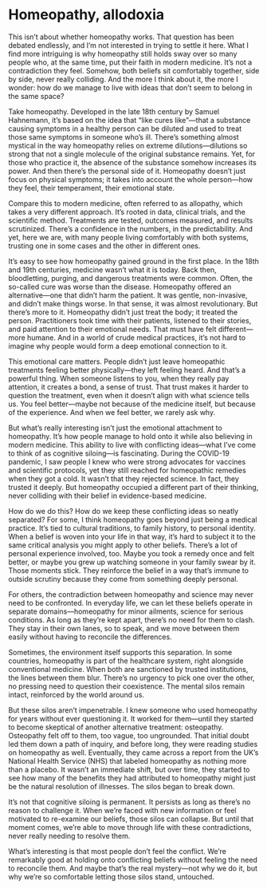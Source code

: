 # Homeopathy, allodoxia

This isn’t about whether homeopathy works. That question has been debated endlessly, and I’m not interested in trying to settle it here. What I find more intriguing is why homeopathy still holds sway over so many people who, at the same time, put their faith in modern medicine. It’s not a contradiction they feel. Somehow, both beliefs sit comfortably together, side by side, never really colliding. And the more I think about it, the more I wonder: how do we manage to live with ideas that don’t seem to belong in the same space?

Take homeopathy. Developed in the late 18th century by Samuel Hahnemann, it’s based on the idea that “like cures like”—that a substance causing symptoms in a healthy person can be diluted and used to treat those same symptoms in someone who’s ill. There’s something almost mystical in the way homeopathy relies on extreme dilutions—dilutions so strong that not a single molecule of the original substance remains. Yet, for those who practice it, the absence of the substance somehow increases its power. And then there’s the personal side of it. Homeopathy doesn’t just focus on physical symptoms; it takes into account the whole person—how they feel, their temperament, their emotional state.

Compare this to modern medicine, often referred to as allopathy, which takes a very different approach. It’s rooted in data, clinical trials, and the scientific method. Treatments are tested, outcomes measured, and results scrutinized. There’s a confidence in the numbers, in the predictability. And yet, here we are, with many people living comfortably with both systems, trusting one in some cases and the other in different ones.

It’s easy to see how homeopathy gained ground in the first place. In the 18th and 19th centuries, medicine wasn’t what it is today. Back then, bloodletting, purging, and dangerous treatments were common. Often, the so-called cure was worse than the disease. Homeopathy offered an alternative—one that didn’t harm the patient. It was gentle, non-invasive, and didn’t make things worse. In that sense, it was almost revolutionary. But there’s more to it. Homeopathy didn’t just treat the body; it treated the person. Practitioners took time with their patients, listened to their stories, and paid attention to their emotional needs. That must have felt different—more humane. And in a world of crude medical practices, it’s not hard to imagine why people would form a deep emotional connection to it.

This emotional care matters. People didn’t just leave homeopathic treatments feeling better physically—they left feeling heard. And that’s a powerful thing. When someone listens to you, when they really pay attention, it creates a bond, a sense of trust. That trust makes it harder to question the treatment, even when it doesn’t align with what science tells us. You feel better—maybe not because of the medicine itself, but because of the experience. And when we feel better, we rarely ask why.

But what’s really interesting isn’t just the emotional attachment to homeopathy. It’s how people manage to hold onto it while also believing in modern medicine. This ability to live with conflicting ideas—what I’ve come to think of as cognitive siloing—is fascinating. During the COVID-19 pandemic, I saw people I knew who were strong advocates for vaccines and scientific protocols, yet they still reached for homeopathic remedies when they got a cold. It wasn’t that they rejected science. In fact, they trusted it deeply. But homeopathy occupied a different part of their thinking, never colliding with their belief in evidence-based medicine.

How do we do this? How do we keep these conflicting ideas so neatly separated? For some, I think homeopathy goes beyond just being a medical practice. It’s tied to cultural traditions, to family history, to personal identity. When a belief is woven into your life in that way, it’s hard to subject it to the same critical analysis you might apply to other beliefs. There’s a lot of personal experience involved, too. Maybe you took a remedy once and felt better, or maybe you grew up watching someone in your family swear by it. Those moments stick. They reinforce the belief in a way that’s immune to outside scrutiny because they come from something deeply personal.

For others, the contradiction between homeopathy and science may never need to be confronted. In everyday life, we can let these beliefs operate in separate domains—homeopathy for minor ailments, science for serious conditions. As long as they’re kept apart, there’s no need for them to clash. They stay in their own lanes, so to speak, and we move between them easily without having to reconcile the differences.

Sometimes, the environment itself supports this separation. In some countries, homeopathy is part of the healthcare system, right alongside conventional medicine. When both are sanctioned by trusted institutions, the lines between them blur. There’s no urgency to pick one over the other, no pressing need to question their coexistence. The mental silos remain intact, reinforced by the world around us.

But these silos aren’t impenetrable. I knew someone who used homeopathy for years without ever questioning it. It worked for them—until they started to become skeptical of another alternative treatment: osteopathy. Osteopathy felt off to them, too vague, too ungrounded. That initial doubt led them down a path of inquiry, and before long, they were reading studies on homeopathy as well. Eventually, they came across a report from the UK’s National Health Service (NHS) that labeled homeopathy as nothing more than a placebo. It wasn’t an immediate shift, but over time, they started to see how many of the benefits they had attributed to homeopathy might just be the natural resolution of illnesses. The silos began to break down.

It’s not that cognitive siloing is permanent. It persists as long as there’s no reason to challenge it. When we’re faced with new information or feel motivated to re-examine our beliefs, those silos can collapse. But until that moment comes, we’re able to move through life with these contradictions, never really needing to resolve them.

What’s interesting is that most people don’t feel the conflict. We’re remarkably good at holding onto conflicting beliefs without feeling the need to reconcile them. And maybe that’s the real mystery—not why we do it, but why we’re so comfortable letting those silos stand, untouched.
